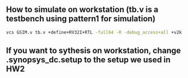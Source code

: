 ## How to simulate on workstation (tb.v is a testbench using pattern1 for simulation)

```bash
vcs GSIM.v tb.v +define+RV32I+RTL -full64 -R -debug_access+all +v2k
```

## If you want to sythesis on workstation, change .synopsys_dc.setup to the setup we used in HW2
